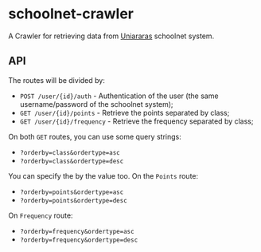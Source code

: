 schoolnet-crawler
================

A Crawler for retrieving data from [Uniararas](http://uniararas.br) schoolnet system.

API
---

The routes will be divided by:

- ``POST /user/{id}/auth`` - Authentication of the user (the same username/password of the schoolnet system);
- ``GET /user/{id}/points`` - Retrieve the points separated by class;
- ``GET /user/{id}/frequency`` - Retrieve the frequency separated by class;

On both ``GET`` routes, you can use some query strings:

- ``?orderby=class&ordertype=asc``
- ``?orderby=class&ordertype=desc``

You can specify the by the value too. On the ``Points`` route:

- ``?orderby=points&ordertype=asc``
- ``?orderby=points&ordertype=desc``

On ``Frequency`` route:

- ``?orderby=frequency&ordertype=asc``
- ``?orderby=frequency&ordertype=desc``